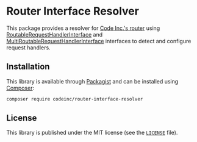 # Router Interface Resolver

This package provides a resolver for [Code Inc.'s router](https://github.com/CodeIncHQ/Router) using [RoutableRequestHandlerInterface](src/RoutableRequestHandlerInterface.php) and [MultiRoutableRequestHandlerInterface](src/MultiRoutableRequestHandlerInterface.php) interfaces to detect and configure request handlers.

## Installation

This library is available through [Packagist](https://packagist.org/packages/codeinc/router-interface-resolver) and can be installed using [Composer](https://getcomposer.org/): 

```bash
composer require codeinc/router-interface-resolver
```

## License 
This library is published under the MIT license (see the [`LICENSE`](LICENSE) file).